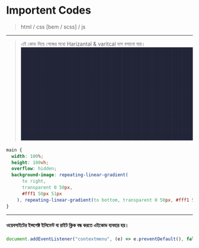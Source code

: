 # Importent Codes

> html / css [bem / scss] / js

---

> এই কোড দিয়ে পেজের মধ্যে Harizantal & varitcal দাগ বসানো যায়।
> ![alt text](image.png)

```css
main {
  width: 100%;
  height: 100vh;
  overflow: hidden;
  background-image: repeating-linear-gradient(
      to right,
      transparent 0 50px,
      #fff1 50px 51px
    ), repeating-linear-gradient(to bottom, transparent 0 50px, #fff1 50px 51px);
}
```

---

#### ওয়েবসাইটের ইন্সপেক্ট ইলিমেন্ট বা রাইট ক্লিক বন্ধ করতে এইকোড ব্যবহার হয়।

```javascript
document.addEventListener("contextmenu", (e) => e.preventDefault(), false);
```
